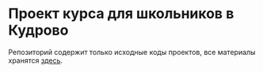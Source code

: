 # Проект курса для школьников в Кудрово

Репозиторий содержит только исходные коды проектов, все материалы хранятся [здесь](https://disk.yandex.ru/d/ordlhChBq8VtJA).
